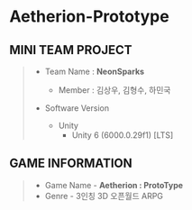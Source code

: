 # Aetherion-Prototype

## **MINI TEAM PROJECT**
> + Team Name : **NeonSparks**
>   + Member : 김상우, 김형수, 하민국
> 
> + Software Version
>   + Unity
>       + Unity 6 (6000.0.29f1) [LTS]

## **GAME INFORMATION**
> + Game Name - **Aetherion : ProtoType**
> + Genre - 3인칭 3D 오픈월드 ARPG